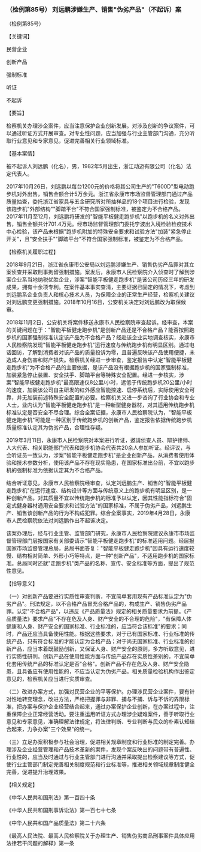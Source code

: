 ### （检例第85号） 刘远鹏涉嫌生产、销售"伪劣产品"（不起诉）案

（检例第85号）

【关键词】

民营企业

创新产品

强制标准

听证

不起诉

【要旨】

检察机关办理涉企案件，应当注意保护企业创新发展。对涉及创新的争议案件，可以通过听证方式开展审查。对专业性问题，应当加强与行业主管部门沟通，充分听取行业意见和专家意见，促进完善相关行业领域标准。

【基本案情】

被不起诉人刘远鹏（化名），男，1982年5月出生，浙江动迈有限公司（化名）法定代表人。

2017年10月26日，刘远鹏以每台1200元的价格将其公司生产的"T600D"型电动跑步机对外出售，销售金额合计5万余元。浙江省永康市市场监督管理部门通过产品质量抽查，委托浙江省家具与五金研究所对所抽样品的18个项目进行检验，发现该跑步机"外部结构""脚踏平台"不符合国家强制标准，被鉴定为不合格产品。2017年11月至12月，刘远鹏将研发的"智能平板健走跑步机"以跑步机的名义对外出售，销售金额共计701.4万元。经市场监督管理部门委托宁波出入境检验检疫技术中心检验，该产品未根据"跑步机附加的特殊安全要求和试验方法"加装"紧急停止开关"，且"安全扶手""脚踏平台"不符合国家强制标准，被鉴定为不合格产品。

【检察机关履职过程】

2018年9月21日，浙江省永康市公安局以刘远鹏涉嫌生产、销售伪劣产品罪对其立案侦查并采取刑事拘留强制措施。案发后，永康市人民检察院介入侦查时了解到涉案企业系当地纳税优胜企业，涉案"智能平板健走跑步机"是该公司历经三年的研发成果，拥有十余项专利。在案件基本事实查清，主要证据已固定的情况下，考虑到刘远鹏系企业负责人和核心技术人员，为保障企业的正常生产经营，检察机关建议对刘远鹏变更强制措施。2018年10月16日，公安机关决定对刘远鹏改为取保候审。

2018年11月2日，公安机关将案件移送永康市人民检察院审查起诉。经审查，本案的关键问题在于："智能平板健走跑步机"是创新产品还是不合格产品？能否按照跑步机的国家强制标准认定该产品为不合格产品？经赴该企业实地调查核实，永康市人民检察院发现"智能平板健走跑步机"运行速度与传统跑步机有明显区别。通过电话回访，了解到消费者对该产品的质量投诉为零，且普遍反映该产品使用便捷，未造成人身伤害和财产损失。检察机关经进一步审查，鉴定报告中认定"智能平板健走跑步机"为不合格产品的主要依据，是该产品没有根据跑步机的国家强制标准，加装紧急停止装置、安全扶手、脚踏平台等特殊安全配置。经进一步核实，涉案"智能平板健走跑步机"最高限速仅8公里/小时，远低于传统跑步机20公里/小时的速度，加装该公司自主研发的红外感应智能控速、启停系统后，实际使用安全可靠，并无加装前述特殊安全配置的必要。检察机关又进一步咨询了行业协会和专业人士，业内认为"智能平板健走跑步机"是一种新型健身器材，对其适用传统跑步机标准认定是否安全不尽合理。综合全案证据，永康市人民检察院认为，"智能平板健走跑步机"可能是一种区别于传统跑步机的创新产品，鉴定报告依据传统跑步机质量标准认定其为伪劣产品，合理性存疑。

2019年3月11日，永康市人民检察院对本案进行听证，邀请侦查人员、辩护律师、人大代表、相关职能部门代表和跑步机协会代表共20余人参加听证。经评议，与会听证员一致认为，涉案"智能平板健走跑步机"是企业创新产品，从消费者使用体验和技术参数分析，使用该产品不存在现实隐患，在国家标准出台前，不宜以跑步机的强制标准为依据认定其为不合格产品。

结合听证意见，永康市人民检察院经审查，认定刘远鹏生产、销售的"智能平板健走跑步机"在运行速度、结构设计等方面与传统意义上的跑步机有明显区别，是一种创新产品。对其质量不宜以传统跑步机的标准予以认定，因其性能指标符合"固定式健身器材通用安全要求和试验方法"的国家标准，不属于伪劣产品，刘远鹏生产、销售该创新产品的行为不构成犯罪。综合全案事实，2019年4月28日，永康市人民检察院依法对刘远鹏作出不起诉决定。

该案办理后，经与行业主管、监管部门研究，永康市人民检察院建议永康市市场监督管理部门层报国家有关部委请示"智能平板健走跑步机"的标准适用问题。经层报国家市场监督管理总局，总局书面答复："智能平板健走跑步机"因具有运行速度较慢、结构相对简单、外形小巧等特点，是一种"创新产品"，不适用跑步机的国家标准。总局同时还就"走跑步机"类产品的名称、宣传、安全标准等方面，提出了规范性意见。

【指导意义】

（一）对创新产品要进行实质性审查判断，不宜简单套用现有产品标准认定为"伪劣产品"。刑法规定，以不合格产品冒充合格产品的，构成生产、销售伪劣产品罪。认定"不合格产品"，以违反《产品质量法》规定的相关质量要求为前提。《产品质量法》要求产品"不存在危及人身、财产安全的不合理的危险"，"有保障人体健康和人身、财产安全的国家标准、行业标准的，应当符合该标准"的要求；同时，产品还应当具备使用性能。根据这些要求，对于已有国家标准、行业标准的传统产品，只有符合标准的才能认定为合格产品；对于尚无国家标准、行业标准的创新产品，应当本着既鼓励创新，又保证人身、财产安全的原则，多方听取意见，进行实质性研判。创新产品在使用性能方面与传统产品存在实质性差别的，不宜简单化套用传统产品的标准认定是否"合格"。创新产品不存在危及人身、财产安全隐患，且具备应有使用性能的，不应当认定为伪劣产品。相关质量检验机构作出鉴定意见的，检察机关应当进行实质审查。

（二）改进办案方式，加强对民营企业的平等保护。办理涉民营企业案件，要有针对性地转变理念，改进方法，严格把握罪与非罪、捕与不捕、诉与不诉的界限标准，把办案与保护企业经营结合起来，通过办案保护企业创新，在办案过程中，注重保障企业正常经营活动。要注重运用听证方式办理涉企疑难案件，善于听取行业意见和专家意见，准确理解法律规定，将法律判断、专业判断与民众的朴素认知结合起来，力争办案"三个效果"的统一。

（三）立足办案积极参与社会治理，促进相关规章制度和行业标准的制定完善。办理涉及企业经营管理和产品技术革新的案件，发现个案反映出的问题带有普遍性、行业性的，应当及时通过与行业主管部门进行沟通并采取提出检察建议等方式，促使行业主管部门制定完善相关制度规范和行业标准等，推进相关领域规章制度健全完善，促进提升治理效果。

【相关规定】

《中华人民共和国刑法》第一百四十条

《中华人民共和国刑事诉讼法》第一百七十七条

《中华人民共和国产品质量法》第二十六条

《最高人民法院、最高人民检察院关于办理生产、销售伪劣商品刑事案件具体应用法律若干问题的解释》第一条
